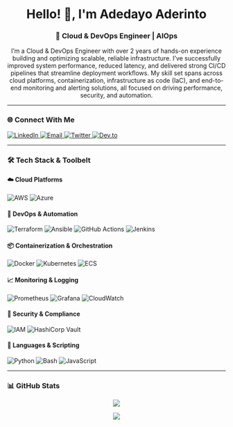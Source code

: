 <!-- Profile Header -->
<h1 align="center">Hello! 👋, I'm Adedayo Aderinto</h1>

<h3 align="center">🚀 Cloud & DevOps Engineer | AIOps </h3>

<p align="center">
  I’m a Cloud & DevOps Engineer with over 2 years of hands-on experience building and optimizing scalable, reliable infrastructure. I’ve successfully improved system performance, reduced latency, and delivered strong CI/CD pipelines that streamline deployment workflows. My skill set spans across cloud platforms, containerization, infrastructure as code (IaC), and end-to-end monitoring and alerting solutions, all focused on driving performance, security, and automation.
</p>

---

### 🌐 Connect With Me

<p align="left">
  <a href="https://www.linkedin.com/in/aderinto-adedayo-525a301a5" target="_blank">
    <img alt="LinkedIn" src="https://img.shields.io/badge/LinkedIn-blue?style=flat&logo=linkedin&logoColor=white"/>
  </a>
  <a href="mailto:your-email@aderintoadedayo@gmailm.com">
    <img alt="Email" src="https://img.shields.io/badge/Email-D14836?style=flat&logo=gmail&logoColor=white"/>
  </a>
  <a href="https://twitter.com/i_amDayo)" target="_blank">
    <img alt="Twitter" src="https://img.shields.io/badge/Twitter-1DA1F2?style=flat&logo=twitter&logoColor=white"/>
  </a>
  <a href="https://medium.com/@aderintoadedayo" target="_blank">
    <img alt="Dev.to" src="https://img.shields.io/badge/Dev.to-000000?style=flat&logo=devdotto&logoColor=white"/>
  </a>
</p>

---

### 🛠️ Tech Stack & Toolbelt

#### ☁️ **Cloud Platforms**
![AWS](https://img.shields.io/badge/AWS-232F3E?style=flat&logo=amazon-aws&logoColor=white)
![Azure](https://img.shields.io/badge/Azure-0078D4?style=flat&logo=microsoft-azure&logoColor=white)

#### 🔧 **DevOps & Automation**
![Terraform](https://img.shields.io/badge/Terraform-7B42BC?style=flat&logo=terraform&logoColor=white)
![Ansible](https://img.shields.io/badge/Ansible-EE0000?style=flat&logo=ansible&logoColor=white)
![GitHub Actions](https://img.shields.io/badge/GitHub_Actions-2088FF?style=flat&logo=github-actions&logoColor=white)
![Jenkins](https://img.shields.io/badge/Jenkins-D24939?style=flat&logo=jenkins&logoColor=white)

#### 📦 **Containerization & Orchestration**
![Docker](https://img.shields.io/badge/Docker-2496ED?style=flat&logo=docker&logoColor=white)
![Kubernetes](https://img.shields.io/badge/Kubernetes-326CE5?style=flat&logo=kubernetes&logoColor=white)
![ECS](https://img.shields.io/badge/AWS_ECS-FF9900?style=flat&logo=amazon-aws&logoColor=white)

#### 📈 **Monitoring & Logging**
![Prometheus](https://img.shields.io/badge/Prometheus-E6522C?style=flat&logo=prometheus&logoColor=white)
![Grafana](https://img.shields.io/badge/Grafana-F46800?style=flat&logo=grafana&logoColor=white)
![CloudWatch](https://img.shields.io/badge/AWS_CloudWatch-FF9900?style=flat&logo=amazon-aws&logoColor=white)

#### 🔐 **Security & Compliance**
![IAM](https://img.shields.io/badge/AWS_IAM-FF9900?style=flat&logo=amazon-aws&logoColor=white)
![HashiCorp Vault](https://img.shields.io/badge/Vault-000000?style=flat&logo=vault&logoColor=white)

#### 🧠 **Languages & Scripting**
![Python](https://img.shields.io/badge/Python-3776AB?style=flat&logo=python&logoColor=white)
![Bash](https://img.shields.io/badge/Bash-4EAA25?style=flat&logo=gnu-bash&logoColor=white)
![JavaScript](https://img.shields.io/badge/JavaScript-F7DF1E?style=flat&logo=javascript&logoColor=black)

---

### 📊 GitHub Stats

<p align="center">
  <img src="https://github-readme-stats.vercel.app/api?username=iamDayoDev&show_icons=true&theme=github_dark&count_private=true&hide=issues"/>
</p>

<p align="center">
  <img src="https://github-readme-streak-stats.herokuapp.com/?user=your-github-username&theme=github-dark"/>
</p>




